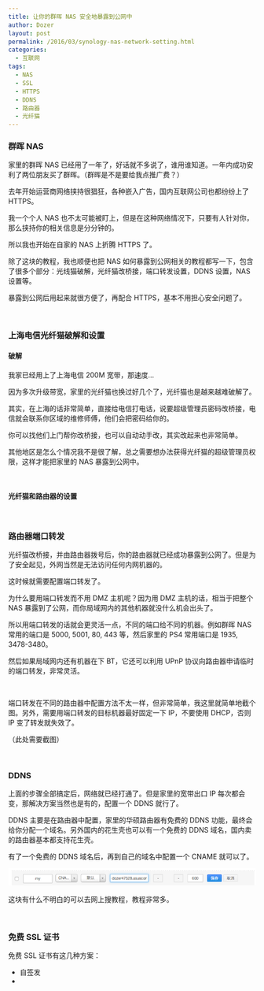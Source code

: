 ```yaml
---
title: 让你的群晖 NAS 安全地暴露到公网中
author: Dozer
layout: post
permalink: /2016/03/synology-nas-network-setting.html
categories:
  - 互联网
tags:
  - NAS
  - SSL
  - HTTPS
  - DDNS
  - 路由器
  - 光纤猫
---
```


### 群晖 NAS

家里的群晖 NAS 已经用了一年了，好话就不多说了，谁用谁知道。一年内成功安利了两位朋友买了群晖。（群晖是不是要给我点推广费？）

去年开始运营商网络挟持很猖狂，各种嵌入广告，国内互联网公司也都纷纷上了 HTTPS。

我一个个人 NAS 也不太可能被盯上，但是在这种网络情况下，只要有人针对你，那么挟持你的相关信息是分分钟的。

所以我也开始在自家的 NAS 上折腾 HTTPS 了。

除了这块的教程，我也顺便也把 NAS 如何暴露到公网相关的教程都写一下，包含了很多个部分：光线猫破解，光纤猫改桥接，端口转发设置，DDNS 设置，NAS 设置等。

暴露到公网后用起来就很方便了，再配合 HTTPS，基本不用担心安全问题了。

<!--more-->

&nbsp;

### 上海电信光纤猫破解和设置

#### 破解

我家已经用上了上海电信 200M 宽带，那速度…

因为多次升级带宽，家里的光纤猫也换过好几个了，光纤猫也是越来越难破解了。

其实，在上海的话非常简单，直接给电信打电话，说要超级管理员密码改桥接，电信就会联系你区域的维修师傅，他们会把密码给你的。

你可以找他们上门帮你改桥接，也可以自动动手改，其实改起来也非常简单。

其他地区是怎么个情况我不是很了解，总之需要想办法获得光纤猫的超级管理员权限，这样才能把家里的 NAS 暴露到公网中。

&nbsp;

#### 光纤猫和路由器的设置



&nbsp;

### 路由器端口转发

光纤猫改桥接，并由路由器拨号后，你的路由器就已经成功暴露到公网了。但是为了安全起见，外网当然是无法访问任何内网机器的。

这时候就需要配置端口转发了。

为什么要用端口转发而不用 DMZ 主机呢？因为用 DMZ 主机的话，相当于把整个 NAS 暴露到了公网，而你局域网内的其他机器就没什么机会出头了。

所以用端口转发的话就会更灵活一点，不同的端口给不同的机器。例如群晖 NAS 常用的端口是 5000, 5001, 80, 443 等，然后家里的 PS4 常用端口是 1935, 3478-3480。

然后如果局域网内还有机器在下 BT，它还可以利用 UPnP 协议向路由器申请临时的端口转发，非常灵活。

&nbsp;

端口转发在不同的路由器中配置方法不太一样，但非常简单，我这里就简单地截个图。另外，需要用端口转发的目标机器最好固定一下 IP，不要使用 DHCP，否则 IP 变了转发就失效了。

（此处需要截图）

&nbsp;

### DDNS

上面的步骤全部搞定后，网络就已经打通了。但是家里的宽带出口 IP 每次都会变，那解决方案当然也是有的，配置一个 DDNS 就行了。

DDNS 主要是在路由器中配置，家里的华硕路由器有免费的 DDNS 功能，最终会给你分配一个域名。另外国内的花生壳也可以有一个免费的 DDNS 域名，国内卖的路由器基本都支持花生壳。

有了一个免费的 DDNS 域名后，再到自己的域名中配置一个 CNAME 就可以了。

![DDNS](/uploads/2016/04/ddns.png)

这块有什么不明白的可以去网上搜教程，教程非常多。

&nbsp;

### 免费 SSL 证书

免费 SSL 证书有这几种方案：

* 自签发
* 
